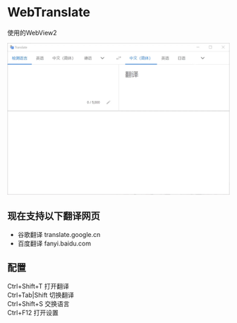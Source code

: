 # WebTranslate

使用的WebView2  

![WebTranslate](https://github.com/ilyfairy/WebTranslate/blob/master/Img/WebTranslate.webp)

## 现在支持以下翻译网页  
- 谷歌翻译 translate.google.cn
- 百度翻译 fanyi.baidu.com

## 配置  

Ctrl+Shift+T  打开翻译  
Ctrl+Tab|Shift  切换翻译  
Ctrl+Shift+S  交换语言  
Ctrl+F12  打开设置  
